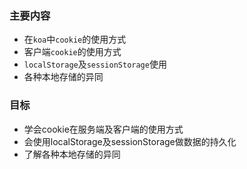 ### 主要内容
- 在`koa`中`cookie`的使用方式
- 客户端`cookie`的使用方式
- `localStorage`及`sessionStorage`使用
- 各种本地存储的异同

### 目标

- 学会cookie在服务端及客户端的使用方式
- 会使用localStorage及sessionStorage做数据的持久化
- 了解各种本地存储的异同